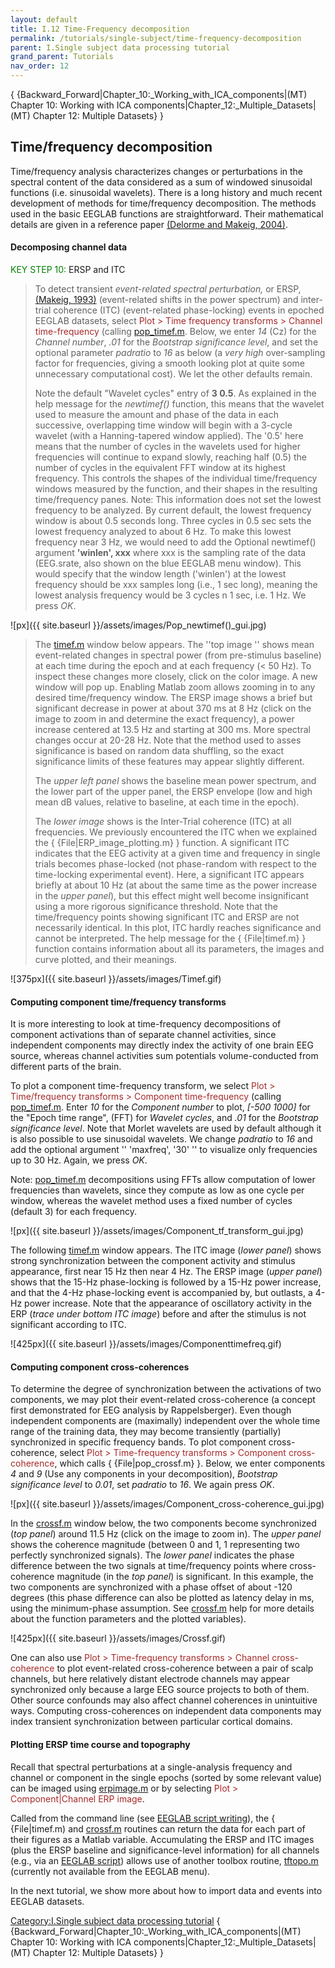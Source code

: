 ```yaml
---
layout: default
title: I.12 Time-Frequency decomposition
permalink: /tutorials/single-subject/time-frequency-decomposition
parent: I.Single subject data processing tutorial
grand_parent: Tutorials
nav_order: 12
---
```


{ {Backward_Forward\|Chapter_10:_Working_with_ICA_components\|(MT)
Chapter 10: Working with ICA
components\|Chapter_12:_Multiple_Datasets\|(MT) Chapter 12: Multiple
Datasets} }

Time/frequency decomposition
----------------------------

Time/frequency analysis characterizes changes or perturbations in the
spectral content of the data considered as a sum of windowed sinusoidal
functions (i.e. sinusoidal wavelets). There is a long history and much
recent development of methods for time/frequency decomposition. The
methods used in the basic EEGLAB functions are straightforward. Their
mathematical details are given in a reference paper [(Delorme and
Makeig, 2004)](http://sccn.ucsd.edu/eeglab/download/eeglab_jnm03.pdf).

#### Decomposing channel data

<font color=green>KEY STEP 10:</font> ERSP and ITC

> To detect transient *event-related spectral perturbation,* or ERSP,
> [(Makeig, 1993)](http://sccn.ucsd.edu/~scott/ersp93.html)
> (event-related shifts in the power spectrum) and inter-trial coherence
> (ITC) (event-related phase-locking) events in epoched EEGLAB datasets,
> select <font color=brown>Plot \> Time frequency transforms \> Channel
> time-frequency</font> (calling [pop_timef.m](http://sccn.ucsd.edu/eeglab/locatefile.php?file=pop_timef.m). Below, we
> enter *14* (Cz) for the *Channel number*, *.01* for the *Bootstrap
> significance level*, and set the optional parameter *padratio* to *16*
> as below (a <em>very high</em> over-sampling factor for frequencies,
> giving a smooth looking plot at quite some unnecessary computational
> cost). We let the other defaults remain.
>
> Note the default "Wavelet cycles" entry of <b>3 0.5</b>. As explained
> in the help message for the <em>newtimef()</em> function, this means
> that the wavelet used to measure the amount and phase of the data in
> each successive, overlapping time window will begin with a 3-cycle
> wavelet (with a Hanning-tapered window applied). The '0.5' here means
> that the number of cycles in the wavelets used for higher frequencies
> will continue to expand slowly, reaching half (0.5) the number of
> cycles in the equivalent FFT window at its highest frequency. This
> controls the shapes of the individual time/frequency windows measured
> by the function, and their shapes in the resulting time/frequency
> panes. Note: This information does not set the lowest frequency to be
> analyzed. By current default, the lowest frequency window is about 0.5
> seconds long. Three cycles in 0.5 sec sets the lowest frequency
> analyzed to about 6 Hz. To make this lowest frequency near 3 Hz, we
> would need to add the Optional newtimef() argument <b>'winlen',
> xxx</b> where xxx is the sampling rate of the data (EEG.srate, also
> shown on the blue EEGLAB menu window). This would specify that the
> window length ('winlen') at the lowest frequency should be xxx samples
> long (i.e., 1 sec long), meaning the lowest analysis frequency would
> be 3 cycles n 1 sec, i.e. 1 Hz. We press *OK*.


![px]({{ site.baseurl }}/assets/images/Pop_newtimef()_gui.jpg)


> The [timef.m](http://sccn.ucsd.edu/eeglab/locatefile.php?file=timef.m) window below appears. The ''top image '' shows
> mean event-related changes in spectral power (from pre-stimulus
> baseline) at each time during the epoch and at each frequency (\< 50
> Hz). To inspect these changes more closely, click on the color image.
> A new window will pop up. Enabling Matlab zoom allows zooming in to
> any desired time/frequency window. The ERSP image shows a brief but
> significant decrease in power at about 370 ms at 8 Hz (click on the
> image to zoom in and determine the exact frequency), a power increase
> centered at 13.5 Hz and starting at 300 ms. More spectral changes
> occur at 20-28 Hz. Note that the method used to asses significance is
> based on random data shuffling, so the exact significance limits of
> these features may appear slightly different.
>
> The *upper left panel* shows the baseline mean power spectrum, and the
> lower part of the upper panel, the ERSP envelope (low and high mean dB
> values, relative to baseline, at each time in the epoch).
>
> The *lower image* shows is the Inter-Trial coherence (ITC) at all
> frequencies. We previously encountered the ITC when we explained the {
> {File\|ERP_image_plotting.m} } function. A significant ITC indicates
> that the EEG activity at a given time and frequency in single trials
> becomes phase-locked (not phase-random with respect to the
> time-locking experimental event). Here, a significant ITC appears
> briefly at about 10 Hz (at about the same time as the power increase
> in the *upper panel*), but this effect might well become insignificant
> using a more rigorous significance threshold. Note that the
> time/frequency points showing significant ITC and ERSP are not
> necessarily identical. In this plot, ITC hardly reaches significance
> and cannot be interpreted. The help message for the { {File\|timef.m}
> } function contains information about all its parameters, the images
> and curve plotted, and their meanings.


![375px]({{ site.baseurl }}/assets/images/Timef.gif)


#### Computing component time/frequency transforms

It is more interesting to look at time-frequency decompositions of
component activations than of separate channel activities, since
independent components may directly index the activity of one brain EEG
source, whereas channel activities sum potentials volume-conducted from
different parts of the brain.

To plot a component time-frequency transform, we select
<font color=brown>Plot \> Time/frequency transforms \> Component
time-frequency</font> (calling [pop_timef.m](http://sccn.ucsd.edu/eeglab/locatefile.php?file=pop_timef.m). Enter *10* for
the *Component number* to plot, *\[-500 1000\]* for the "Epoch time
range", (FFT) for *Wavelet cycles*, and *.01* for the *Bootstrap
significance level*. Note that Morlet wavelets are used by default
although it is also possible to use sinusoidal wavelets. We change
*padratio* to *16* and add the optional argument '' 'maxfreq', '30' ''
to visualize only frequencies up to 30 Hz. Again, we press *OK*.


Note: [pop_timef.m](http://sccn.ucsd.edu/eeglab/locatefile.php?file=pop_timef.m) decompositions using FFTs allow
computation of lower frequencies than wavelets, since they compute as
low as one cycle per window, whereas the wavelet method uses a fixed
number of cycles (default 3) for each frequency.


![px]({{ site.baseurl }}/assets/images/Component_tf_transform_gui.jpg)



The following [timef.m](http://sccn.ucsd.edu/eeglab/locatefile.php?file=timef.m) window appears. The ITC image (*lower
panel*) shows strong synchronization between the component activity and
stimulus appearance, first near 15 Hz then near 4 Hz. The ERSP image
(*upper panel*) shows that the 15-Hz phase-locking is followed by a
15-Hz power increase, and that the 4-Hz phase-locking event is
accompanied by, but outlasts, a 4-Hz power increase. Note that the
appearance of oscillatory activity in the ERP (*trace under bottom ITC
image*) before and after the stimulus is not significant according to
ITC.


![425px]({{ site.baseurl }}/assets/images/Componenttimefreq.gif)


#### Computing component cross-coherences

To determine the degree of synchronization between the activations of
two components, we may plot their event-related cross-coherence (a
concept first demonstrated for EEG analysis by Rappelsberger). Even
though independent components are (maximally) independent over the whole
time range of the training data, they may become transiently (partially)
synchronized in specific frequency bands. To plot component
cross-coherence, select <font color = brown>Plot \> Time-frequency
transforms \> Component cross-coherence</font>, which calls {
{File\|pop_crossf.m} }. Below, we enter components *4* and *9* (Use any
components in your decomposition), *Bootstrap significance level* to
*0.01*, set *padratio* to *16*. We again press *OK*.


![px]({{ site.baseurl }}/assets/images/Component_cross-coherence_gui.jpg)



In the [crossf.m](http://sccn.ucsd.edu/eeglab/locatefile.php?file=crossf.m) window below, the two components become
synchronized (*top panel*) around 11.5 Hz (click on the image to zoom
in). The *upper panel* shows the coherence magnitude (between 0 and 1, 1
representing two perfectly synchronized signals). The *lower panel*
indicates the phase difference between the two signals at time/frequency
points where cross-coherence magnitude (in the *top panel*) is
significant. In this example, the two components are synchronized with a
phase offset of about -120 degrees (this phase difference can also be
plotted as latency delay in ms, using the minimum-phase assumption. See
[crossf.m](http://sccn.ucsd.edu/eeglab/locatefile.php?file=crossf.m) help for more details about the function parameters
and the plotted variables).


![425px]({{ site.baseurl }}/assets/images/Crossf.gif)



One can also use <font color = brown>Plot \> Time-frequency transforms
\> Channel cross-coherence</font> to plot event-related cross-coherence
between a pair of scalp channels, but here relatively distant electrode
channels may appear synchronized only because a large EEG source
projects to both of them. Other source confounds may also affect channel
coherences in unintuitive ways. Computing cross-coherences on
independent data components may index transient synchronization between
particular cortical domains.

#### Plotting ERSP time course and topography

Recall that spectral perturbations at a single-analysis frequency and
channel or component in the single epochs (sorted by some relevant
value) can be imaged using [erpimage.m](http://sccn.ucsd.edu/eeglab/locatefile.php?file=erpimage.m) or by selecting
<font color=brown>Plot \> Component\|Channel ERP image</font>.

Called from the command line (see [EEGLAB script
writing](/Chapter_02:_Writing_EEGLAB_Scripts "wikilink")), the {
{File\|timef.m) and [crossf.m](http://sccn.ucsd.edu/eeglab/locatefile.php?file=crossf.m) routines can return the data
for each part of their figures as a Matlab variable. Accumulating the
ERSP and ITC images (plus the ERSP baseline and significance-level
information) for all channels (e.g., via an [EEGLAB
script](/Chapter_02:_Writing_EEGLAB_Scripts "wikilink")) allows use of
another toolbox routine, [tftopo.m](http://sccn.ucsd.edu/eeglab/locatefile.php?file=tftopo.m) (currently not available
from the EEGLAB menu).

In the next tutorial, we show more about how to import data and events
into EEGLAB datasets.

[Category:I.Single subject data processing
tutorial](/Category:I.Single_subject_data_processing_tutorial "wikilink")
{ {Backward_Forward\|Chapter_10:_Working_with_ICA_components\|(MT)
Chapter 10: Working with ICA
components\|Chapter_12:_Multiple_Datasets\|(MT) Chapter 12: Multiple
Datasets} }
